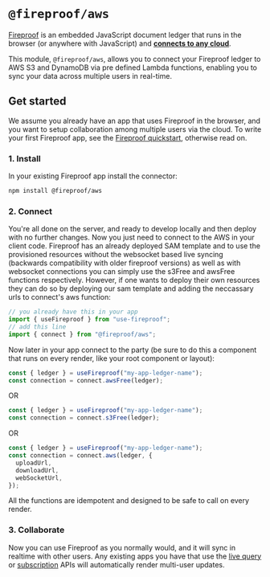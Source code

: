 # `@fireproof/aws`

[Fireproof](https://use-fireproof.com) is an embedded JavaScript document ledger that runs in the browser (or anywhere with JavaScript) and **[connects to any cloud](https://www.npmjs.com/package/@fireproof/connect)**.

This module, `@fireproof/aws`, allows you to connect your Fireproof ledger to AWS S3 and DynamoDB via pre defined Lambda functions, enabling you to sync your data across multiple users in real-time.

## Get started

We assume you already have an app that uses Fireproof in the browser, and you want to setup collaboration among multiple users via the cloud. To write your first Fireproof app, see the [Fireproof quickstart](https://use-fireproof.com/docs/react-tutorial), otherwise read on.

### 1. Install

In your existing Fireproof app install the connector:

```sh
npm install @fireproof/aws
```

### 2. Connect

You're all done on the server, and ready to develop locally and then deploy with no further changes. Now you just need to connect to the AWS in your client code. Fireproof has an already deployed SAM template and to use the provisioned resources without the websocket based live syncing (backwards compatibility with older fireproof versions) as well as with websocket connections you can simply use the s3Free and awsFree functions respectively. However, if one wants to deploy their own resources they can do so by deploying our sam template and adding the neccassary urls to connect's aws function:

```js
// you already have this in your app
import { useFireproof } from "use-fireproof";
// add this line
import { connect } from "@fireproof/aws";
```

Now later in your app connect to the party (be sure to do this a component that runs on every render, like your root component or layout):

```js
const { ledger } = useFireproof("my-app-ledger-name");
const connection = connect.awsFree(ledger);
```

OR

```js
const { ledger } = useFireproof("my-app-ledger-name");
const connection = connect.s3Free(ledger);
```

OR

```js
const { ledger } = useFireproof("my-app-ledger-name");
const connection = connect.aws(ledger, {
  uploadUrl,
  downloadUrl,
  webSocketUrl,
});
```

All the functions are idempotent and designed to be safe to call on every render.

### 3. Collaborate

Now you can use Fireproof as you normally would, and it will sync in realtime with other users. Any existing apps you have that use the [live query](https://use-fireproof.com/docs/react-hooks/use-live-query) or [subscription](https://use-fireproof.com/docs/ledger-api/ledger#subscribe) APIs will automatically render multi-user updates.
